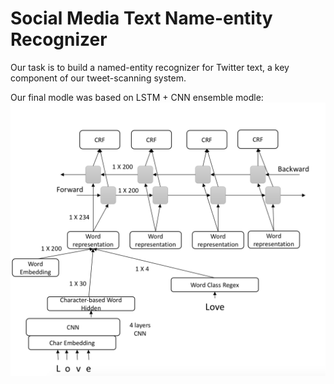 # Social Media Text Name-entity Recognizer

Our task is to build a named-entity recognizer for Twitter text, a key component of our tweet-scanning system.

Our final modle was based on LSTM + CNN ensemble modle:
![](doc/model.png)
